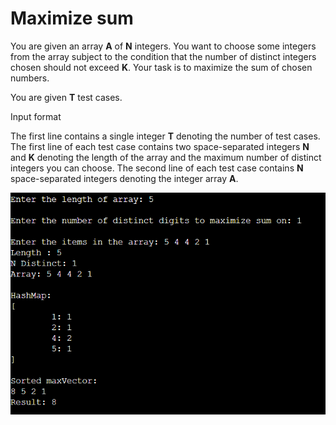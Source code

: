 # Maximize sum
You are given an array **A** of **N** integers. You want to choose some integers from the array subject to the condition that the number of distinct integers chosen should not exceed **K**. Your task is to maximize the sum of chosen numbers. 

You are given **T** test cases.

Input format

The first line contains a single integer **T** denoting the number of test cases.
The first line of each test case contains two space-separated integers **N** and **K** denoting the length of the array and the maximum number of distinct integers you can choose.
The second line of each test case contains **N** space-separated integers denoting the integer array **A**.

<img src = "output.png">
